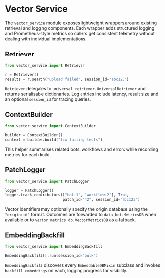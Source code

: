 # Vector Service

The `vector_service` module exposes lightweight wrappers around existing
retrieval and logging components. Each wrapper adds structured logging and
Prometheus-style metrics so callers get consistent telemetry without dealing
with individual implementations.

## Retriever

```python
from vector_service import Retriever

r = Retriever()
results = r.search("upload failed", session_id="abc123")
```

`Retriever` delegates to `universal_retriever.UniversalRetriever` and returns
serialisable dictionaries. Log entries include latency, result size and an
optional `session_id` for tracing queries.

## ContextBuilder

```python
from vector_service import ContextBuilder

builder = ContextBuilder()
context = builder.build("fix failing tests")
```

This helper summarises related bots, workflows and errors while recording
metrics for each build.

## PatchLogger

```python
from vector_service import PatchLogger

logger = PatchLogger()
logger.track_contributors(["bot:1", "workflow:2"], True,
                          patch_id="42", session_id="abc123")
```

Vector identifiers may optionally specify the origin database using the
`"origin:id"` format. Outcomes are forwarded to `data_bot.MetricsDB` when
available or to `vector_metrics_db.VectorMetricsDB` as a fallback.

## EmbeddingBackfill

```python
from vector_service import EmbeddingBackfill

EmbeddingBackfill().run(session_id="bulk")
```

`EmbeddingBackfill` discovers every `EmbeddableDBMixin` subclass and invokes
`backfill_embeddings` on each, logging progress for visibility.

